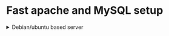 # Fast apache and MySQL setup
<details>
<summary> Debian/ubuntu based server </summary>
  
1. Update the system <br>
 1.1. ```# apt update && apt upgrade -y; apt-get update && apt-get upgrade -y; apt autoremove -y;``` <br>
2. Install ```apache2``` and ```mysql-server``` <br>
 2.1. ```# apt-get install apache2 mysql-server``` <br>
 2.2 ```# systemctl enable apache2; systemctl restart apache2``` <br>
 > By default you will serve the content in ```/var/www/html/``` <br>
 > **Apache security and configuration files** <br>
 > > 🔐 ```/etc/apache2/conf-enabled/security.conf```  <br>
 > >⚙️ ```/etc/apache2/sites-available/000-default.conf```  or ```/etc/apache2/sites-available/default.conf``` <br>
 > > ⚙️ ```/etc/apache2/apache2.conf``` <br>
 > > - You can use ```# apache2ctl configtest``` to check and test the config before ```systemctl restart apache2``` and apply changes.  <br>
 >> - At this point your able to see ```http:///localhost``` or ```http://192.168.*.* (check it in the server with "ip a | grep inet")```  or ```http://example.example```. **If you have issues... try ```# ufw allow http``` ** <br>

3. Enable and config **CGI** [OPTIONAL] <br>
	3.1. ```# a2enmod cgi``` <br>
	3.2. ```# nano /etc/apache2/sites-available/000-default.conf``` or ```# nano/etc/apache2/sites-available/default.conf``` <br>
	> Put the following code inside ```<VirtualHost>{here}</VirtualHost>``` <br>
	``` 
	<Directory /var/www/html>
		Options +ExecCGI
		AddHanddler cgi-script.sh
		DirectoryIndex index.sh # you can put more filenames and extensions eg. index.html index.php
	</Directory>
	```
4. MySQL setup and usage<br> 
	4.1. Login as root ```# mysql -u root -p```<br>
	4.2. Create a new user ``` CREATE USER 'username'@'localhost' IDENTIFIED BY 'password'; ```<br>
	4.3. Re-log as that user with ```$/# mysql -u username -ppassword```<br>
	4.4. Create a DataBase and a Table ```CREATE DATABASE mydb;``` move into it ```USE mydb;``` create table ```CREATE TABLE mytable(name VARCHAR(100));```<br>
	4.5. Test it! ```INSERT INTO mytable(name) VALUES ('0utl4nder');``` then ``` SELECT * FROM mytable;```  Inspect it ```DESCRIBE mytable;```<br>
5. Start code!<br>
	5.1. ```# touch /var/www/html/index.sh && chmod +x /var/www/html/index.sh```<br>
	> If you will print html remember to add the content type or you will face an Internal Server Error (500), for example.<br>
	```
	#!/bin/bash
	function somethingCool {
	echo "Follow me at <a href="https://github.com/0utl4nder" target="_blank"> Github </a>"
	}
	
	echo "Content-type: text/html"
	echo ""
	somethingCool
	```
</details>
